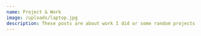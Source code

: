 ```yaml
---
name: Project & Work
image: /uploads/laptop.jpg
description: These posts are about work I did or some random projects
---
```

